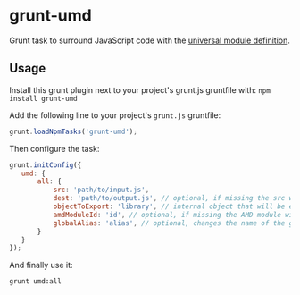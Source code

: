 # grunt-umd

Grunt task to surround JavaScript code with the [universal module definition](https://github.com/umdjs/umd/).

## Usage

Install this grunt plugin next to your project's grunt.js gruntfile with: `npm install grunt-umd`

Add the following line to your project's `grunt.js` gruntfile:

```javascript
grunt.loadNpmTasks('grunt-umd');
```

Then configure the task:

```javascript
grunt.initConfig({
   umd: {
       all: {
           src: 'path/to/input.js',
           dest: 'path/to/output.js', // optional, if missing the src will be used
           objectToExport: 'library', // internal object that will be exported
           amdModuleId: 'id', // optional, if missing the AMD module will be anonymous
           globalAlias: 'alias', // optional, changes the name of the global variable
       }
   }
});
```

And finally use it:

```bash
grunt umd:all
```